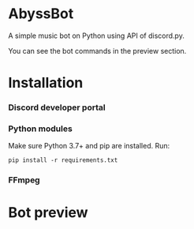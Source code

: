 # AbyssBot
A simple music bot on Python using API of discord.py.

You can see the bot commands in the preview section.

# Installation

### Discord developer portal

### Python modules
Make sure Python 3.7+ and pip are installed. Run:

```pip install -r requirements.txt```

### FFmpeg

# Bot preview
